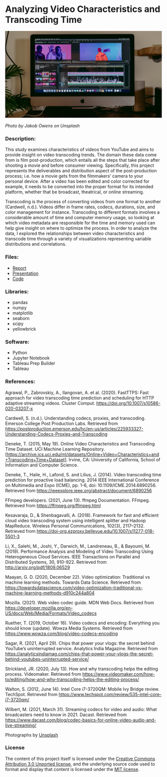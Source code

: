 # Analyzing Video Characteristics and Transcoding Time

![Video Editing Setup](jakob-owens-iF4awMfbBPY-unsplash.jpg)  

*Photo by Jakob Owens on Unsplash*

### Description:  
This study examines characteristics of videos from YouTube and aims to provide insight on video transcoding trends. The domain these data come from is film post-production, which entails all the steps that take place after shooting a movie and before consumer viewing. Specifically, this project represents the deliverables and distribution aspect of the post-production process; i.e. how a movie gets from the filmmakers’ camera to your personal device. After a video has been edited and color corrected for example, it needs to be converted into the proper format for its intended platform, whether that be broadcast, theatrical, or online streaming.  

Transcoding is the process of converting videos from one format to another (Cardwell, n.d.). Videos differ in frame rates, codecs, durations, size, and color management for instance. Transcoding to different formats involves a considerable amount of time and computer memory usage, so looking at which video metadata are responsible for the time and memory used can help give insight on where to optimize the process. In order to analyze the data, I explored the relationships between video characteristics and transcode time through a variety of visualizations representing variable distributions and correlations.  

### Files: 
* [Report](https://corinnemedeiros.github.io/Projects/Video-Characteristics-Transcoding/Video-Characteristics-Transcoding_Report.pdf)
* [Presentation](https://youtu.be/1Mk7VKnO7Sg)
* [Code](https://corinnemedeiros.github.io/Projects/Video-Characteristics-Transcoding/Video-Characteristics-Transcoding_EDA.html)

### Libraries:  
* pandas  
* numpy  
* matplotlib
* seaborn
* scipy
* yellowbrick
    
### Software:  
* Python
* Jupyter Notebook
* Tableau Prep Builder
* Tableau

### References:

Agrawal, P., Zabrovskiy, A., Ilangovan, A. et al. (2020). FastTTPS: Fast approach for video transcoding time prediction and scheduling for HTTP adaptive streaming videos. Cluster Comput. https://doi.org/10.1007/s10586-020-03207-x  

Cardwell, S. (n.d.). Understanding codecs, proxies, and transcoding. Emerson College Post Production Labs. Retrieved from https://postproduction.emerson.edu/hc/en-us/articles/225933327-Understanding-Codecs-Proxies-and-Transcoding  

Deneke, T. (2015, May 19). Online Video Characteristics and Transcoding Time Dataset. UCI Machine Learning Repository. [https://archive.ics.uci.edu/ml/datasets/Online+Video+Characteristics+and+Transcoding+Time+Dataset]. Irvine, CA: University of California, School of Information and Computer Science.  

Deneke, T., Haile, H., Lafond, S. and Lilius, J. (2014). Video transcoding time prediction for proactive load balancing. 2014 IEEE International Conference on Multimedia and Expo (ICME), pp. 1-6, doi: 10.1109/ICME.2014.6890256. Retrieved from https://ieeexplore.ieee.org/abstract/document/6890256  

FFmpeg developers. (2021, June 13). ffmpeg Documentation. FFmpeg. Retrieved from https://ffmpeg.org/ffmpeg.html  

Kesavaraja, D., & Shenbagavalli, A. (2018). Framework for fast and efficient cloud video transcoding system using intelligent splitter and Hadoop MapReduce. Wireless Personal Communications, 102(3), 2117–2132. Retrieved from https://doi-org.ezproxy.bellevue.edu/10.1007/s11277-018-5501-3  

Li, X., Salehi, M., Joshi, Y., Darwich, M., Landreneau, B., & Bayoumi, M. (2019). Performance Analysis and Modeling of Video Transcoding Using Heterogeneous Cloud Services. IEEE Transactions on Parallel and Distributed Systems, 30, 910-922. Retrieved from http://arxiv.org/pdf/1809.06529  

Maayan, G. D. (2020, December 22). Video optimization: Traditional vs machine learning methods. Towards Data Science. Retrieved from https://towardsdatascience.com/video-optimization-traditional-vs-machine-learning-methods-d910c244a804  

Mozilla. (2021). Web video codec guide. MDN Web Docs. Retrieved from https://developer.mozilla.org/en-US/docs/Web/Media/Formats/Video_codecs  

Ruether, T. (2019, October 16). Video codecs and encoding: Everything you should know (update). Wowza Media Systems. Retrieved from https://www.wowza.com/blog/video-codecs-encoding  

Sagar, R. (2021, April 29). Chips that power your vlogs: the secret behind YouTube’s uninterrupted service. Analytics India Magazine. Retrieved from https://analyticsindiamag.com/chips-that-power-your-vlogs-the-secret-behind-youtubes-uninterrupted-service/  

Strickland, JR. (2020, July 13). How and why transcoding helps the editing process. Videomaker. Retrieved from https://www.videomaker.com/how-to/editing/how-and-why-transcoding-helps-the-editing-process/  

Walton, S. (2012, June 14). Intel Core i7-3720QM: Mobile Ivy Bridge review. TechSpot. Retrieved from https://www.techspot.com/review/535-intel-core-i7-3720qm/  

Wilbert, M. (2021, March 31). Streaming codecs for video and audio: What broadcasters need to know in 2021. Dacast. Retrieved from https://www.dacast.com/blog/codec-basics-for-online-video-audio-and-live-streaming/  

Photographs by [Unsplash](https://unsplash.com/)  


### License
The content of this project itself is licensed under the [Creative Commons Attribution 3.0 Unported license](https://creativecommons.org/licenses/by/3.0/), and the underlying source code used to format and display that content is licensed under the [MIT license](https://github.com/github/choosealicense.com/blob/gh-pages/LICENSE.md).
